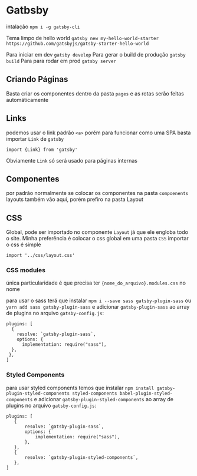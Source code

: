 # Gatbsby
intalação
`npm i -g gatsby-cli`

Tema limpo de hello world
`gatsby new my-hello-world-starter https://github.com/gatsbyjs/gatsby-starter-hello-world`

Para iniciar em dev `gatsby develop`
Para gerar o build de produção `gatsby build`
Para para rodar em prod  `gatsby server`

## Criando Páginas
Basta criar os componentes dentro da pasta `pages` e as rotas serão feitas automáticamente

## Links
podemos usar o link padrão `<a>` porém para funcionar como uma SPA basta importar `Link` de `gatsby`
````
import {Link} from 'gatsby'
````
Obviamente `Link` só será usado para páginas internas

## Componentes
por padrão normalmente se colocar os componentes na pasta `compoenents` layouts também vão aqui, porém prefiro na pasta Layout

## CSS
Global, pode ser importado no componente `Layout` já que ele engloba todo o site. Minha preferência é colocar o css global em uma pasta `CSS` importar o css é simple 
````
import '../css/layout.css'
````

### CSS modules
única particularidade é que precisa ter `{nome_do_arquivo}.modules.css` no nome

para usar o sass terá que instalar `npm i --save sass gatsby-plugin-sass` ou `yarn add sass gatsby-plugin-sass`
e adicionar `gatsby-plugin-sass` ao array de plugins no arquivo `gatsby-config.js`:
````
plugins: [
  {
    resolve: `gatsby-plugin-sass`,
    options: {
      implementation: require("sass"),
  },
 },
]
````

### Styled Components
para usar styled components temos que instalar `npm install gatsby-plugin-styled-components styled-components babel-plugin-styled-components`
 e adicionar `gatsby-plugin-styled-components` ao array de plugins no arquivo `gatsby-config.js`:
 ````
plugins: [
    {
        resolve: `gatsby-plugin-sass`,
        options: {
            implementation: require("sass"),
        },
    },
    {
        resolve: `gatsby-plugin-styled-components`,
    },
]
````